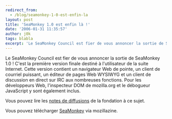 ```yaml
---
redirect_from:
  - /blog/seamonkey-1-0-est-enfin-la
layout: post
title: 'SeaMonkey 1.0 est enfin là !'
date: '2006-01-31 11:35:57'
author: j0k
tags: blabla
excerpt: 'Le SeaMonkey Council est fier de vous annoncer la sortie de SeaMonkey 1.0 !   C''est la première version finale destiné à l''utilisateur de la suite Internet. Cette version contient un navigateur Web de pointe, un client de courriel puissant, un éditeur de pages Web WYSIWYG et un client de discussion en direct sur IRC aux nombreuses fonctions. Pour les développeurs Web,      ...'
---
```


Le SeaMonkey Council est fier de vous annoncer la sortie de SeaMonkey 1.0 !   C'est la première version finale destiné à l'utilisateur de la suite Internet. Cette version contient un navigateur Web de pointe, un client de courriel puissant, un éditeur de pages Web WYSIWYG et un client de discussion en direct sur IRC aux nombreuses fonctions. Pour les développeurs Web, l'inspecteur DOM de mozilla.org et le débogueur JavaScript y sont également inclus.

Vous pouvez lire les [notes de diffusions](http://www.mozilla.org/projects/seamonkey/releases/seamonkey1.0/) de la fondation à ce sujet.

Vous pouvez télécharger [SeaMonkey](http://www.mozillazine-fr.org/archive.phtml?article=7957) via mozillazine.
